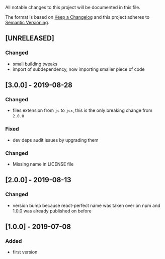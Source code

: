 All notable changes to this project will be documented in this file.

The format is based on [Keep a Changelog](http://keepachangelog.com/en/1.0.0/)
and this project adheres to [Semantic Versioning](http://semver.org/spec/v2.0.0.html).

## [UNRELEASED]
### Changed
- small building tweaks
- import of subdependency, now importing smaller piece of code

## [3.0.0] - 2019-08-28
### Changed
- files extension from `js` to `jsx`, this is the only breaking change from `2.0.0`
### Fixed
- dev deps audit issues by upgrading them
### Changed
- Missing name in LICENSE file

## [2.0.0] - 2019-08-13
### Changed
- version bump because react-perfect name was taken over on npm and 1.0.0 was already published on before

## [1.0.0] - 2019-07-08
### Added
- first version
